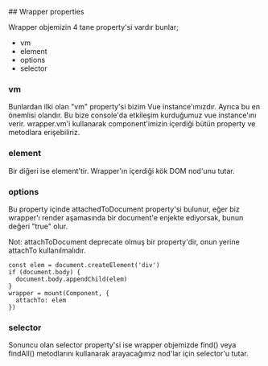 ## Wrapper properties

Wrapper objemizin 4 tane property'si vardır bunlar;

- vm
- element
- options
- selector

### vm

Bunlardan ilki olan "vm" property'si bizim Vue instance'ımızdır. Ayrıca
bu en önemlisi olandır. Bu bize console'da etkileşim kurduğumuz vue instance'ını verir.
wrapper.vm'i kullanarak
component'imizin içerdiği bütün property ve metodlara erişebiliriz.

### element

Bir diğeri ise element'tir. Wrapper'ın içerdiği kök DOM nod'unu tutar.

### options

Bu property içinde attachedToDocument property'si bulunur, eğer biz wrapper'ı
render aşamasında bir document'e enjekte ediyorsak, bunun değeri "true" olur.

Not: attachToDocument deprecate olmuş bir property'dir, onun yerine attachTo kullanılmalıdır.

```
const elem = document.createElement('div')
if (document.body) {
  document.body.appendChild(elem)
}
wrapper = mount(Component, {
  attachTo: elem
})
```

### selector

Sonuncu olan selector property'si ise wrapper objemizde find() veya findAll() metodlarını kullanarak
arayacağımız nod'lar için selector'u tutar.